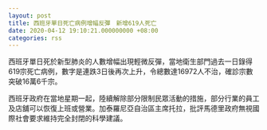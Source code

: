 ```yaml
---
layout: post
title: 西班牙單日死亡病例增幅反彈　新增619人死亡
date: 2020-04-12 19:10:21.000000000 +08:00
categories: rss
---
```


西班牙單日死於新型肺炎的人數增幅出現輕微反彈，當地衛生部門過去一日錄得619宗死亡病例，數字是連跌3日後再次上升，令總數達16972人不治，確診宗數突破16萬6千宗。

西班牙政府在當地星期一起，陸續解除部分限制民眾活動的措施，部分行業的員工及店舖可以恢復上班或營業。加泰羅尼亞自治區主席托拉，批評馬德里政府無視國際社會要求維持完全封閉的科學建議。
